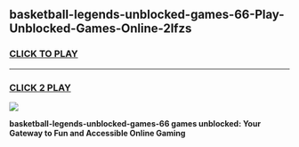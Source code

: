 
## basketball-legends-unblocked-games-66-Play-Unblocked-Games-Online-2lfzs
<h3>
<a href="https://premium76.site?title=basketball-legends-unblocked-games-66&ref=24A">CLICK TO PLAY</a></h3>
<hr>

<h3>
<a href="https://premium76.site?title=basketball-legends-unblocked-games-66&ref=24A">CLICK 2 PLAY</a>
  
</h3>

<a href="https://premium76.site?title=basketball-legends-unblocked-games-66&ref=24A"><img src="https://clearcache.store/games.png"></a>


**basketball-legends-unblocked-games-66 games unblocked: Your Gateway to Fun and Accessible Online Gaming**
